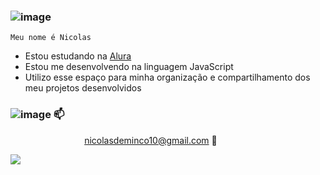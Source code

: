 ### ![image](https://github.com/NicolasDeminco/NicolasDeminco/assets/168875498/dc73ce5a-bad2-4701-b70c-9976cc498f55)



`Meu nome é Nicolas` 



- Estou estudando na [Alura](https://www.alura.com.br/)
- Estou me desenvolvendo na linguagem JavaScript
- Utilizo esse espaço para minha organização e compartilhamento dos meu projetos desenvolvidos


### ![image](https://github.com/NicolasDeminco/NicolasDeminco/assets/168875498/24e69d6f-b9f8-4128-859d-64a789f12aec) 📫

‎ ‎ ‎ ‎ ‎ ‎ ‎ ‎‎ ‎‎ ‎ ‎  ‎ ‎‎ ‎ ‎ ‎‎ ‎ ‎ ‎ ‎ ‎ ‎ ‎  ‎‎ ‎ ‎ ‎  ‎ ‎ ‎  nicolasdeminco10@gmail.com 📧

![](https://media.tenor.com/zKFhQIIppYYAAAAi/rick-rick-and-morty.gif)


